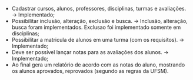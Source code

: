 - Cadastrar cursos, alunos, professores, disciplinas, turmas e avaliações. -> Implementado;
- Possibilitar inclusão, alteração, exclusão e busca. -> Inclusão, alteração, busca foram implementados. Exclusao foi implementado somente em disciplinas;
- Possibilitar a matricula de alunos em uma turma (com os requisitos). -> Implementado;
- Deve ser possível lançar notas para as avaliações dos alunos. -> Implementado;
- Ao final gera um relatório de acordo com as notas do aluno, mostrando os alunos aprovados, reprovados (segundo as regras da UFSM).
